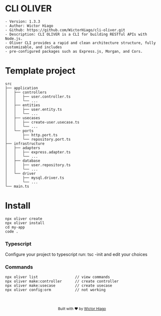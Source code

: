 # CLI OLIVER

```
- Version: 1.3.3
- Author: Wictor Hiago
- Github: https://github.com/WictorHiago/cli-oliver.git
- Description: CLI OLIVER is a CLI for building RESTful APIs with Node.js.
- Oliver CLI provides a rapid and clean architecture structure, fully customizable, and includes
- pre-configured packages such as Express.js, Morgan, and Cors.
```

# Template project

```
src
├── application
│   ├── controllers
│   │   ├── user.controller.ts
│   │   └── ...
│   ├── entities
│   │   ├── user.entity.ts
│   │   └── ...
│   ├── usecases
│   │   ├── create-user.usecase.ts
│   │   └── ...
│   └── ports
│       ├── http.port.ts
│       └── repository.port.ts
├── infrastructure
│   ├── adapters
│   │   ├── express.adapter.ts
│   │   └── ...
│   ├── database
│   │   ├── user.repository.ts
│   │   └── ...
│   └── driver
│       ├── mysql.driver.ts
│       └── ...
└── main.ts
```

# Install

```
npx oliver create
npx oliver install
cd my-app
code .
```

### Typescript

Configure your project to typescript
run: tsc -init and edit your choices

### Commands

```
npx oliver list                 // view commands
npx oliver make:controller      // create controller
npx oliver make:usecase         // create usecase
npx oliver config:orm           // not working
```

<br>
<br>
<div align="center">
  <sub>Built with ❤︎ by <a href="https://github.com/WictorHiago/cli-oliver.git">Wictor Hiago</a>
</div>
